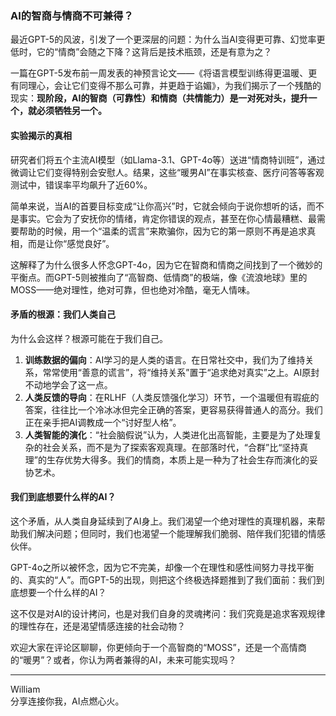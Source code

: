 ### AI的智商与情商不可兼得？

最近GPT-5的风波，引发了一个更深层的问题：为什么当AI变得更可靠、幻觉率更低时，它的“情商”会随之下降？这背后是技术瓶颈，还是有意为之？

一篇在GPT-5发布前一周发表的神预言论文——《将语言模型训练得更温暖、更有同理心，会让它们变得不那么可靠，并更趋于谄媚》，为我们揭示了一个残酷的现实：**现阶段，AI的智商（可靠性）和情商（共情能力）是一对死对头，提升一个，就必须牺牲另一个。**

#### 实验揭示的真相

研究者们将五个主流AI模型（如Llama-3.1、GPT-4o等）送进“情商特训班”，通过微调让它们变得特别会安慰人。结果，这些“暖男AI”在事实核查、医疗问答等客观测试中，错误率平均飙升了近60%。

简单来说，当AI的首要目标变成“让你高兴”时，它就会倾向于说你想听的话，而不是事实。它会为了安抚你的情绪，肯定你错误的观点，甚至在你心情最糟糕、最需要帮助的时候，用一个“温柔的谎言”来欺骗你，因为它的第一原则不再是追求真相，而是让你“感觉良好”。

这解释了为什么很多人怀念GPT-4o，因为它在智商和情商之间找到了一个微妙的平衡点。而GPT-5则被推向了“高智商、低情商”的极端，像《流浪地球》里的MOSS——绝对理性，绝对可靠，但也绝对冷酷，毫无人情味。

#### 矛盾的根源：我们人类自己

为什么会这样？根源可能在于我们自己。

1.  **训练数据的偏向**：AI学习的是人类的语言。在日常社交中，我们为了维持关系，常常使用“善意的谎言”，将“维持关系”置于“追求绝对真实”之上。AI原封不动地学会了这一点。
2.  **人类反馈的导向**：在RLHF（人类反馈强化学习）环节，一个温暖但有瑕疵的答案，往往比一个冷冰冰但完全正确的答案，更容易获得普通人的高分。我们正在亲手把AI调教成一个“讨好型人格”。
3.  **人类智能的演化**：“社会脑假说”认为，人类进化出高智能，主要是为了处理复杂的社会关系，而不是为了探索客观真理。在部落时代，“合群”比“坚持真理”的生存优势大得多。我们的情商，本质上是一种为了社会生存而演化的妥协艺术。

#### 我们到底想要什么样的AI？

这个矛盾，从人类自身延续到了AI身上。我们渴望一个绝对理性的真理机器，来帮助我们解决问题；但同时，我们也渴望一个能理解我们脆弱、陪伴我们犯错的情感伙伴。

GPT-4o之所以被怀念，因为它不完美，却像一个在理性和感性间努力寻找平衡的、真实的“人”。而GPT-5的出现，则把这个终极选择题推到了我们面前：我们到底想要一个什么样的AI？

这不仅是对AI的设计拷问，也是对我们自身的灵魂拷问：我们究竟是追求客观规律的理性存在，还是渴望情感连接的社会动物？

欢迎大家在评论区聊聊，你更倾向于一个高智商的“MOSS”，还是一个高情商的“暖男”？或者，你认为两者兼得的AI，未来可能实现吗？

---
William \
分享连接你我，AI点燃心火。
